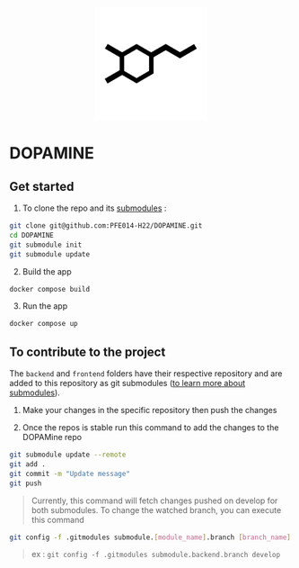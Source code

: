 <div align="center">
  <img src="./doc/logo.png" width="200" />
</div>

# DOPAMINE

## Get started

1. To clone the repo and its [submodules](https://git-scm.com/book/en/v2/Git-Tools-Submodules) :

```sh
git clone git@github.com:PFE014-H22/DOPAMINE.git
cd DOPAMINE
git submodule init
git submodule update
```

2. Build the app
```sh
docker compose build
```

3. Run the app

```sh
docker compose up
```

## To contribute to the project

The `backend` and `frontend` folders have their respective repository and are added to this repository as git submodules ([to learn more about submodules](https://git-scm.com/book/en/v2/Git-Tools-Submodules)).

1. Make your changes in the specific repository then push the changes

2. Once the repos is stable run this command to add the changes to the DOPAMine repo
```sh
git submodule update --remote
git add .
git commit -m "Update message"
git push
```
> Currently, this command will fetch changes pushed on develop for both submodules. To change the watched branch, you can execute this command 
```sh
git config -f .gitmodules submodule.[module_name].branch [branch_name]
```
> ex : `git config -f .gitmodules submodule.backend.branch develop`
